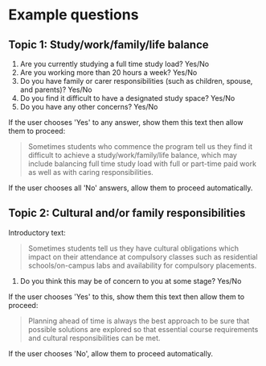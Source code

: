 # Example questions

## Topic 1: Study/work/family/life balance

1. Are you currently studying a full time study load?  Yes/No
2. Are you working more than 20 hours a week?  Yes/No
3. Do you have family or carer responsibilities (such as children, spouse, and parents)?  Yes/No
4. Do you find it difficult to have a designated study space?  Yes/No
5. Do you have any other concerns? Yes/No

If the user chooses 'Yes' to any answer, show them this text then allow them to proceed:

> Sometimes students who commence the program tell us they find it difficult to achieve
> a study/work/family/life balance, which may include balancing full time study load with
> full or part-time paid work as well as with caring responsibilities.

If the user chooses all 'No' answers, allow them to proceed automatically.

## Topic 2:  Cultural and/or family responsibilities

Introductory text:
> Sometimes students tell us they have cultural obligations which impact on their
> attendance at compulsory classes such as residential schools/on-campus labs
> and availability for compulsory placements.

1. Do you think this may be of concern to you at some stage?  Yes/No

If the user chooses 'Yes' to this, show them this text then allow them to proceed:

> Planning ahead of time is always the best approach to be sure that possible
> solutions are explored so that essential course requirements and cultural
> responsibilities can be met.

If the user chooses 'No', allow them to proceed automatically.
